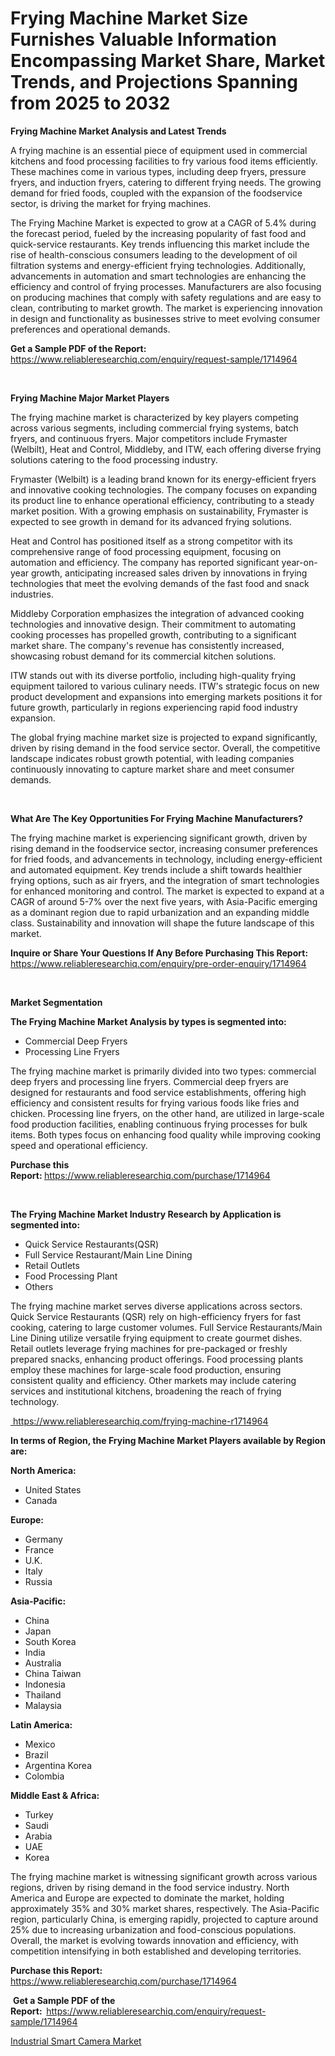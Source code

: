 <p><h1>Frying Machine Market Size Furnishes Valuable Information Encompassing Market Share, Market Trends, and Projections Spanning from 2025 to 2032</h1></p><p><strong>Frying Machine Market Analysis and Latest Trends</strong></p>
<p><p>A frying machine is an essential piece of equipment used in commercial kitchens and food processing facilities to fry various food items efficiently. These machines come in various types, including deep fryers, pressure fryers, and induction fryers, catering to different frying needs. The growing demand for fried foods, coupled with the expansion of the foodservice sector, is driving the market for frying machines. </p><p>The Frying Machine Market is expected to grow at a CAGR of 5.4% during the forecast period, fueled by the increasing popularity of fast food and quick-service restaurants. Key trends influencing this market include the rise of health-conscious consumers leading to the development of oil filtration systems and energy-efficient frying technologies. Additionally, advancements in automation and smart technologies are enhancing the efficiency and control of frying processes. Manufacturers are also focusing on producing machines that comply with safety regulations and are easy to clean, contributing to market growth. The market is experiencing innovation in design and functionality as businesses strive to meet evolving consumer preferences and operational demands.</p></p>
<p><strong>Get a Sample PDF of the Report:&nbsp;</strong> <a href="https://www.reliableresearchiq.com/enquiry/request-sample/1714964?utm_campaign=2200&utm_medium=2&utm_source=Github&utm_content=ia&utm_term=19022025&utm_id=frying-machine">https://www.reliableresearchiq.com/enquiry/request-sample/1714964</a></p>
<p>&nbsp;</p>
<p><strong>Frying Machine Major Market Players</strong></p>
<p><p>The frying machine market is characterized by key players competing across various segments, including commercial frying systems, batch fryers, and continuous fryers. Major competitors include Frymaster (Welbilt), Heat and Control, Middleby, and ITW, each offering diverse frying solutions catering to the food processing industry.</p><p>Frymaster (Welbilt) is a leading brand known for its energy-efficient fryers and innovative cooking technologies. The company focuses on expanding its product line to enhance operational efficiency, contributing to a steady market position. With a growing emphasis on sustainability, Frymaster is expected to see growth in demand for its advanced frying solutions.</p><p>Heat and Control has positioned itself as a strong competitor with its comprehensive range of food processing equipment, focusing on automation and efficiency. The company has reported significant year-on-year growth, anticipating increased sales driven by innovations in frying technologies that meet the evolving demands of the fast food and snack industries.</p><p>Middleby Corporation emphasizes the integration of advanced cooking technologies and innovative design. Their commitment to automating cooking processes has propelled growth, contributing to a significant market share. The company's revenue has consistently increased, showcasing robust demand for its commercial kitchen solutions.</p><p>ITW stands out with its diverse portfolio, including high-quality frying equipment tailored to various culinary needs. ITW's strategic focus on new product development and expansions into emerging markets positions it for future growth, particularly in regions experiencing rapid food industry expansion.</p><p>The global frying machine market size is projected to expand significantly, driven by rising demand in the food service sector. Overall, the competitive landscape indicates robust growth potential, with leading companies continuously innovating to capture market share and meet consumer demands.</p></p>
<p>&nbsp;</p>
<p><strong>What Are The Key Opportunities For Frying Machine Manufacturers?</strong></p>
<p><p>The frying machine market is experiencing significant growth, driven by rising demand in the foodservice sector, increasing consumer preferences for fried foods, and advancements in technology, including energy-efficient and automated equipment. Key trends include a shift towards healthier frying options, such as air fryers, and the integration of smart technologies for enhanced monitoring and control. The market is expected to expand at a CAGR of around 5-7% over the next five years, with Asia-Pacific emerging as a dominant region due to rapid urbanization and an expanding middle class. Sustainability and innovation will shape the future landscape of this market.</p></p>
<p><strong>Inquire or Share Your Questions If Any Before Purchasing This Report:</strong> <a href="https://www.reliableresearchiq.com/enquiry/pre-order-enquiry/1714964?utm_campaign=2200&utm_medium=2&utm_source=Github&utm_content=ia&utm_term=19022025&utm_id=frying-machine">https://www.reliableresearchiq.com/enquiry/pre-order-enquiry/1714964</a></p>
<p>&nbsp;</p>
<p><strong>Market Segmentation</strong></p>
<p><strong>The Frying Machine Market Analysis by types is segmented into:</strong></p>
<p><ul><li>Commercial Deep Fryers</li><li>Processing Line Fryers</li></ul></p>
<p><p>The frying machine market is primarily divided into two types: commercial deep fryers and processing line fryers. Commercial deep fryers are designed for restaurants and food service establishments, offering high efficiency and consistent results for frying various foods like fries and chicken. Processing line fryers, on the other hand, are utilized in large-scale food production facilities, enabling continuous frying processes for bulk items. Both types focus on enhancing food quality while improving cooking speed and operational efficiency.</p></p>
<p><strong>Purchase this Report:&nbsp;</strong><a href="https://www.reliableresearchiq.com/purchase/1714964?utm_campaign=2200&utm_medium=2&utm_source=Github&utm_content=ia&utm_term=19022025&utm_id=frying-machine">https://www.reliableresearchiq.com/purchase/1714964</a></p>
<p>&nbsp;</p>
<p><strong>The Frying Machine Market Industry Research by Application is segmented into:</strong></p>
<p><ul><li>Quick Service Restaurants(QSR)</li><li>Full Service Restaurant/Main Line Dining</li><li>Retail Outlets</li><li>Food Processing Plant</li><li>Others</li></ul></p>
<p><p>The frying machine market serves diverse applications across sectors. Quick Service Restaurants (QSR) rely on high-efficiency fryers for fast cooking, catering to large customer volumes. Full Service Restaurants/Main Line Dining utilize versatile frying equipment to create gourmet dishes. Retail outlets leverage frying machines for pre-packaged or freshly prepared snacks, enhancing product offerings. Food processing plants employ these machines for large-scale food production, ensuring consistent quality and efficiency. Other markets may include catering services and institutional kitchens, broadening the reach of frying technology.</p></p>
<p><a href="https://www.reliableresearchiq.com/frying-machine-r1714964?utm_campaign=2200&utm_medium=2&utm_source=Github&utm_content=ia&utm_term=19022025&utm_id=frying-machine">&nbsp;https://www.reliableresearchiq.com/frying-machine-r1714964</a></p>
<p><strong>In terms of Region, the Frying Machine Market Players available by Region are:</strong></p>
<p>
    <p> <strong> North America: </strong>
        <ul>
            <li>United States</li>
            <li>Canada</li>
        </ul>
        </p> 
    <p> <strong> Europe: </strong>
        <ul>
            <li>Germany</li>
            <li>France</li>
            <li>U.K.</li>
            <li>Italy</li>
            <li>Russia</li>
        </ul>
        </p> 
    <p> <strong> Asia-Pacific: </strong>
        <ul>
            <li>China</li>
            <li>Japan</li>
            <li>South Korea</li>
            <li>India</li>
            <li>Australia</li>
            <li>China Taiwan</li>
            <li>Indonesia</li>
            <li>Thailand</li>
            <li>Malaysia</li>
        </ul>
        </p> 
    <p> <strong> Latin America: </strong>
        <ul>
            <li>Mexico</li>
            <li>Brazil</li>
            <li>Argentina Korea</li>
            <li>Colombia</li>
        </ul>
        </p> 
    <p> <strong> Middle East & Africa: </strong>
        <ul>
            <li>Turkey</li>
            <li>Saudi</li>
            <li>Arabia</li>
            <li>UAE</li>
            <li>Korea</li>
        </ul>
    </p>
    </p>
<p><p>The frying machine market is witnessing significant growth across various regions, driven by rising demand in the food service industry. North America and Europe are expected to dominate the market, holding approximately 35% and 30% market shares, respectively. The Asia-Pacific region, particularly China, is emerging rapidly, projected to capture around 25% due to increasing urbanization and food-conscious populations. Overall, the market is evolving towards innovation and efficiency, with competition intensifying in both established and developing territories.</p></p>
<p><strong>Purchase this Report: </strong><a href="https://www.reliableresearchiq.com/purchase/1714964?utm_campaign=2200&utm_medium=2&utm_source=Github&utm_content=ia&utm_term=19022025&utm_id=frying-machine">https://www.reliableresearchiq.com/purchase/1714964</a></p>
<p>&nbsp;<strong>Get a Sample PDF of the Report:&nbsp;&nbsp;</strong><a href="https://www.reliableresearchiq.com/enquiry/request-sample/1714964?utm_campaign=2200&utm_medium=2&utm_source=Github&utm_content=ia&utm_term=19022025&utm_id=frying-machine">https://www.reliableresearchiq.com/enquiry/request-sample/1714964</a></p>
<p><strong></strong></p>
<p><p><a href="https://github.com/shondapmbau/Market-Research-Report-List-1/blob/main/industrial-smart-camera-market.md?utm_campaign=2200&utm_medium=2&utm_source=Github&utm_content=ia&utm_term=19022025&utm_id=frying-machine">Industrial Smart Camera Market</a></p></p>